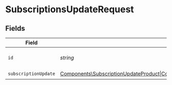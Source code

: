 # SubscriptionsUpdateRequest


## Fields

| Field                                                                                                                                                                                                                      | Type                                                                                                                                                                                                                       | Required                                                                                                                                                                                                                   | Description                                                                                                                                                                                                                |
| -------------------------------------------------------------------------------------------------------------------------------------------------------------------------------------------------------------------------- | -------------------------------------------------------------------------------------------------------------------------------------------------------------------------------------------------------------------------- | -------------------------------------------------------------------------------------------------------------------------------------------------------------------------------------------------------------------------- | -------------------------------------------------------------------------------------------------------------------------------------------------------------------------------------------------------------------------- |
| `id`                                                                                                                                                                                                                       | *string*                                                                                                                                                                                                                   | :heavy_check_mark:                                                                                                                                                                                                         | The subscription ID.                                                                                                                                                                                                       |
| `subscriptionUpdate`                                                                                                                                                                                                       | [Components\SubscriptionUpdateProduct\|Components\SubscriptionUpdateDiscount\|Components\SubscriptionUpdateTrial\|Components\SubscriptionCancel\|Components\SubscriptionRevoke](../../Models/Components/SubscriptionUpdate.md) | :heavy_check_mark:                                                                                                                                                                                                         | N/A                                                                                                                                                                                                                        |